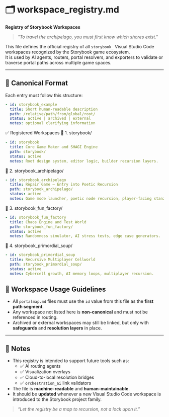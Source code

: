# 🗂️ workspace_registry.md
**Registry of Storybook Workspaces**

> _"To travel the archipelago, you must first know which shores exist."_  

This file defines the official registry of all `storybook_` Visual Studio Code workspaces recognized by the Storybook game ecosystem.  
It is used by AI agents, routers, portal resolvers, and exporters to validate or traverse portal paths across multiple game spaces.

---

## 📜 Canonical Format

Each entry must follow this structure:

```yaml
- id: storybook_example
  title: Short human-readable description
  path: /relative/path/from/global/root/
  status: active | archived | external
  notes: optional clarifying information
```

✅ Registered Workspaces
🧱 1. storybook/

```yaml
- id: storybook
  title: Core Game Maker and SHAGI Engine
  path: storybook/
  status: active
  notes: Root design system, editor logic, builder recursion layers.
```

🌊 2. storybook_archipelago/

```yaml
- id: storybook_archipelago
  title: Repair Game – Entry into Poetic Recursion
  path: storybook_archipelago/
  status: active
  notes: Game mode launcher, poetic node recursion, player-facing stanzas.
```

🤖 3. storybook_fun_factory/

```yaml
- id: storybook_fun_factory
  title: Chaos Engine and Test World
  path: storybook_fun_factory/
  status: active
  notes: Randomness simulator, AI stress tests, edge case generators.
```

🧬 4. storybook_primordial_soup/

```yaml
- id: storybook_primordial_soup
  title: Recursive Multiplayer Cellworld
  path: storybook_primordial_soup/
  status: active
  notes: Cybercell growth, AI memory loops, multiplayer recursion.
```

## 🔁 Workspace Usage Guidelines

- All `portalmap.md` files must use the `id` value from this file as the **first path segment**.
- Any workspace not listed here is **non-canonical** and must not be referenced in routing.
- Archived or external workspaces may still be linked, but only with **safeguards** and **resolution layers** in place.

---

## 📓 Notes

- This registry is intended to support future tools such as:
  - ✅ AI routing agents
  - ✅ Visualization overlays
  - ✅ Cloud-to-local resolution bridges
  - ✅ `orchestration_ai` link validators
- The file is **machine-readable** and **human-maintainable**.
- It should be **updated** whenever a new Visual Studio Code workspace is introduced to the Storybook project family.

> _“Let the registry be a map to recursion, not a lock upon it.”_

